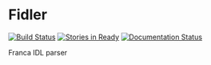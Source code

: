 Fidler
======

[![Build Status](https://travis-ci.org/purpleKarrot/Fidler.svg?branch=master)](https://travis-ci.org/purpleKarrot/Fidler)
[![Stories in Ready](https://badge.waffle.io/purplekarrot/fidler.png?label=ready&title=Ready)](http://waffle.io/purplekarrot/fidler)
[![Documentation Status](https://readthedocs.org/projects/fidler/badge/?version=latest)](https://readthedocs.org/projects/fidler/?badge=latest)

Franca IDL parser

